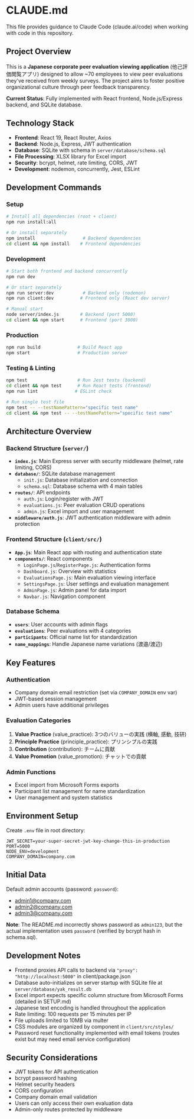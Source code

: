 # CLAUDE.md

This file provides guidance to Claude Code (claude.ai/code) when working with code in this repository.

## Project Overview

This is a **Japanese corporate peer evaluation viewing application** (他己評価閲覧アプリ) designed to allow ~70 employees to view peer evaluations they've received from weekly surveys. The project aims to foster positive organizational culture through peer feedback transparency.

**Current Status**: Fully implemented with React frontend, Node.js/Express backend, and SQLite database.

## Technology Stack

- **Frontend**: React 19, React Router, Axios
- **Backend**: Node.js, Express, JWT authentication
- **Database**: SQLite with schema in `server/database/schema.sql`
- **File Processing**: XLSX library for Excel import
- **Security**: bcrypt, helmet, rate limiting, CORS, JWT
- **Development**: nodemon, concurrently, Jest, ESLint

## Development Commands

### Setup
```bash
# Install all dependencies (root + client)
npm run install:all

# Or install separately
npm install                  # Backend dependencies
cd client && npm install    # Frontend dependencies
```

### Development
```bash
# Start both frontend and backend concurrently
npm run dev

# Or start separately
npm run server:dev           # Backend only (nodemon)
npm run client:dev          # Frontend only (React dev server)

# Manual start
node server/index.js        # Backend (port 5000)
cd client && npm start      # Frontend (port 3000)
```

### Production
```bash
npm run build              # Build React app
npm start                  # Production server
```

### Testing & Linting
```bash
npm test                   # Run Jest tests (backend)
cd client && npm test      # Run React tests (frontend)
npm run lint              # ESLint check

# Run single test file
npm test -- --testNamePattern="specific test name"
cd client && npm test -- --testNamePattern="specific test name"
```

## Architecture Overview

### Backend Structure (`server/`)
- **`index.js`**: Main Express server with security middleware (helmet, rate limiting, CORS)
- **`database/`**: SQLite database management
  - `init.js`: Database initialization and connection
  - `schema.sql`: Database schema with 4 main tables
- **`routes/`**: API endpoints
  - `auth.js`: Login/register with JWT
  - `evaluations.js`: Peer evaluation CRUD operations
  - `admin.js`: Excel import and user management
- **`middleware/auth.js`**: JWT authentication middleware with admin protection

### Frontend Structure (`client/src/`)
- **`App.js`**: Main React app with routing and authentication state
- **`components/`**: React components
  - `LoginPage.js`/`RegisterPage.js`: Authentication forms
  - `Dashboard.js`: Overview with statistics
  - `EvaluationsPage.js`: Main evaluation viewing interface
  - `SettingsPage.js`: User settings and evaluation management
  - `AdminPage.js`: Admin panel for data import
  - `Navbar.js`: Navigation component

### Database Schema
- **`users`**: User accounts with admin flags
- **`evaluations`**: Peer evaluations with 4 categories
- **`participants`**: Official name list for standardization
- **`name_mappings`**: Handle Japanese name variations (渡邉/渡辺)

## Key Features

### Authentication
- Company domain email restriction (set via `COMPANY_DOMAIN` env var)
- JWT-based session management
- Admin users have additional privileges

### Evaluation Categories
1. **Value Practice** (value_practice): 3つのバリューの実践 (横軸, 感動, 技研)
2. **Principle Practice** (principle_practice): プリンシプルの実践
3. **Contribution** (contribution): チームに貢献
4. **Value Promotion** (value_promotion): チャットでの貢献

### Admin Functions
- Excel import from Microsoft Forms exports
- Participant list management for name standardization
- User management and system statistics

## Environment Setup

Create `.env` file in root directory:
```
JWT_SECRET=your-super-secret-jwt-key-change-this-in-production
PORT=5000
NODE_ENV=development
COMPANY_DOMAIN=company.com
```

## Initial Data

Default admin accounts (password: `password`):
- admin1@company.com
- admin2@company.com  
- admin3@company.com

**Note**: The README.md incorrectly shows password as `admin123`, but the actual implementation uses `password` (verified by bcrypt hash in schema.sql).

## Development Notes

- Frontend proxies API calls to backend via `"proxy": "http://localhost:5000"` in client/package.json
- Database auto-initializes on server startup with SQLite file at `server/database/yak_result.db`
- Excel import expects specific column structure from Microsoft Forms (detailed in SETUP.md)
- Japanese text encoding is handled throughout the application
- Rate limiting: 100 requests per 15 minutes per IP
- File uploads limited to 10MB via multer
- CSS modules are organized by component in `client/src/styles/`
- Password reset functionality implemented with email tokens (routes exist but may need email service configuration)

## Security Considerations

- JWT tokens for API authentication
- bcrypt password hashing
- Helmet security headers
- CORS configuration
- Company domain email validation
- Users can only access their own evaluation data
- Admin-only routes protected by middleware